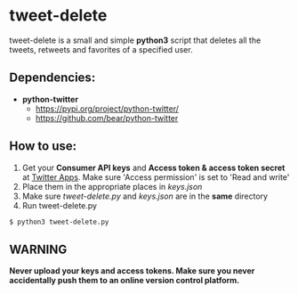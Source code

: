 # tweet-delete

tweet-delete is a small and simple **python3** script that deletes all the tweets, retweets and favorites of a specified user.

## Dependencies:

* **python-twitter**
  * https://pypi.org/project/python-twitter/
  * https://github.com/bear/python-twitter
  
## How to use:

1. Get your **Consumer API keys** and **Access token & access token secret** at [Twitter Apps](https://developer.twitter.com/en/apps). Make sure 'Access permission' is set to 'Read and write'
2. Place them in the appropriate places in *keys.json*
3. Make sure *tweet-delete.py* and *keys.json* are in the **same** directory
4. Run tweet-delete.py
``` bash
$ python3 tweet-delete.py
```

## WARNING
**Never upload your keys and access tokens. Make sure you never accidentally push them to an online version control platform.**
